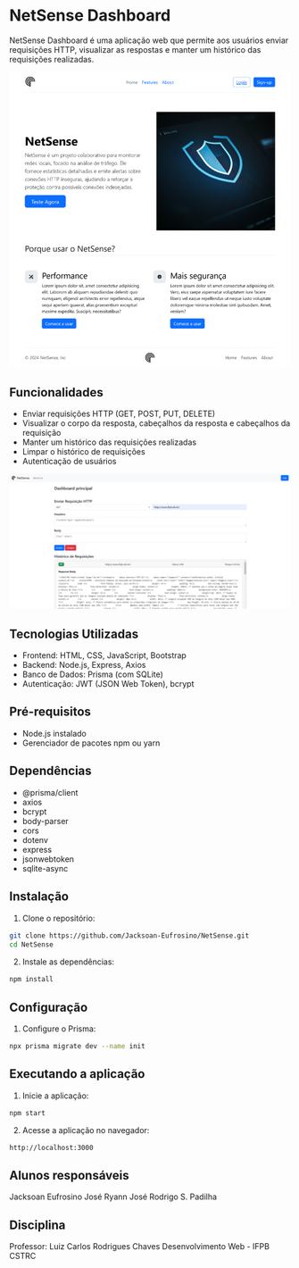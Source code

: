 # NetSense Dashboard

NetSense Dashboard é uma aplicação web que permite aos usuários enviar requisições HTTP, visualizar as respostas e manter um histórico das requisições realizadas.

![alt text](front/public/images/readme1.png)

## Funcionalidades

- Enviar requisições HTTP (GET, POST, PUT, DELETE)
- Visualizar o corpo da resposta, cabeçalhos da resposta e cabeçalhos da requisição
- Manter um histórico das requisições realizadas
- Limpar o histórico de requisições
- Autenticação de usuários

![alt text](front/public/images/readme2.png)

## Tecnologias Utilizadas

- Frontend: HTML, CSS, JavaScript, Bootstrap
- Backend: Node.js, Express, Axios
- Banco de Dados: Prisma (com SQLite)
- Autenticação: JWT (JSON Web Token), bcrypt

## Pré-requisitos

- Node.js instalado
- Gerenciador de pacotes npm ou yarn

## Dependências

- @prisma/client
- axios
- bcrypt
- body-parser
- cors
- dotenv
- express
- jsonwebtoken
- sqlite-async

## Instalação

1. Clone o repositório:

```bash
git clone https://github.com/Jacksoan-Eufrosino/NetSense.git
cd NetSense
```

2. Instale as dependências:

```bash
npm install
```

## Configuração

1. Configure o Prisma:

```bash
npx prisma migrate dev --name init
```

## Executando a aplicação

1. Inicie a aplicação:

```bash
npm start
```

2. Acesse a aplicação no navegador:

```bash
http://localhost:3000
```

## Alunos responsáveis

Jacksoan Eufrosino
José Ryann
José Rodrigo S. Padilha

## Disciplina 

Professor: Luiz Carlos Rodrigues Chaves
Desenvolvimento Web - IFPB CSTRC